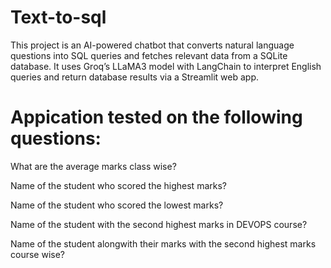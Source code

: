 # Text-to-sql

This project is an AI-powered chatbot that converts natural language questions into SQL queries and fetches relevant data from
a SQLite database. It uses Groq’s LLaMA3 model with LangChain to interpret English queries and return database results via 
a Streamlit web app.

# Appication tested on the following questions:

What are the average marks class wise?

Name of the student who scored the highest marks?

Name of the student who scored the lowest marks?

Name of the student with the second highest marks in DEVOPS course?

Name of the student alongwith their marks with the second highest marks course wise?
